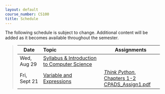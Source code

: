 ```yaml
---
layout: default
course_number: CS100
title: Schedule
---
```


The following schedule is subject to change.
Additional content will be added as it becomes available throughout the semester.


>| **Date**       | **Topic**                                                                     |  **Assignments**                                                                           |
>| ---------------|:------------------------------------------------------------------------------|--------------------------------------------------------------------------------------------|
>| Wed, Aug 29    |  [Syllabus & Introduction to Computer Science](lectures/lecture0_intro.pdf)   |                                                                                            |
>| Fri, Sept 21   |  [Variable and Expressions](lectures/lecture1_variables_expressions.pdf)      | [*Think Python*, Chapters 1-2](https://greenteapress.com/wp/think-python-2e/) <br /> [CPADS_Assign1.pdf](assign/CPADS_Assign1.pdf)     |

<!--
>| Wed, Oct 4 <br /> Fri, Oct 6    |  **EXAM 1**                                                  |                                                                                            |
>| Mon, Oct 9     |  [Functions](lectures/lecture3_functions.pdf)                                 | [*Think Python*, Chapters 3](https://greenteapress.com/wp/think-python-2e/)        |
>| Fri, Oct 20    |  [Iteration](lectures/lecture2_iteration.pdf)                                 | [*Think Python*, Chapter 4](https://greenteapress.com/wp/think-python-2e/)         |
>| Mon, Oct 30    |  [Decisions](lectures/lecture4_decisions.pdf)                                 | [*Think Python*, Chapter 5](https://greenteapress.com/wp/think-python-2e/)         |
-->
